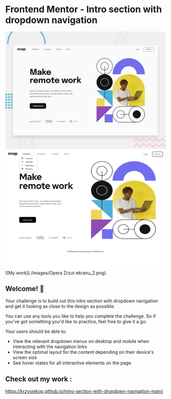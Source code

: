 # Frontend Mentor - Intro section with dropdown navigation

![Design preview for the Intro section with dropdown navigation coding challenge](./design/desktop-preview.jpg)
![My work](./images/zrzut_ekranu_2022-11-08_103556.png)
![My work](./images/Opera Zrzut ekranu_2.png)

## Welcome! 👋

Your challenge is to build out this intro section with dropdown navigation and get it looking as close to the design as possible.

You can use any tools you like to help you complete the challenge. So if you've got something you'd like to practice, feel free to give it a go.

Your users should be able to:

- View the relevant dropdown menus on desktop and mobile when interacting with the navigation links
- View the optimal layout for the content depending on their device's screen size
- See hover states for all interactive elements on the page



## Check out my work :
https://krzysiekop.github.io/intro-section-with-dropdown-navigation-main/
